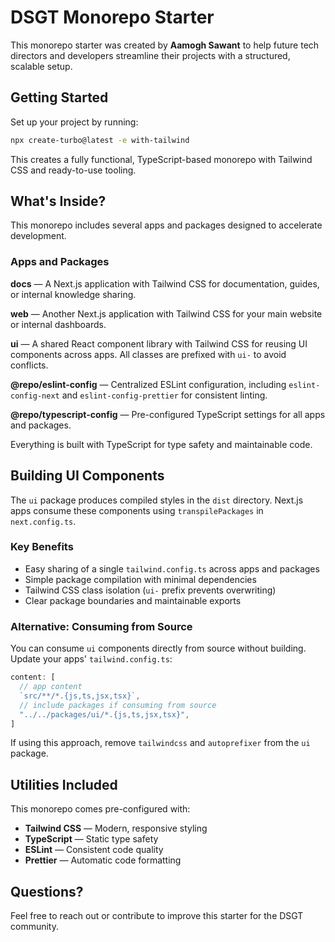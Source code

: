 # DSGT Monorepo Starter

This monorepo starter was created by **Aamogh Sawant** to help future tech directors and developers streamline their projects with a structured, scalable setup.

## Getting Started

Set up your project by running:
```sh
npx create-turbo@latest -e with-tailwind
```

This creates a fully functional, TypeScript-based monorepo with Tailwind CSS and ready-to-use tooling.

## What's Inside?

This monorepo includes several apps and packages designed to accelerate development.

### Apps and Packages

**docs** — A Next.js application with Tailwind CSS for documentation, guides, or internal knowledge sharing.

**web** — Another Next.js application with Tailwind CSS for your main website or internal dashboards.

**ui** — A shared React component library with Tailwind CSS for reusing UI components across apps. All classes are prefixed with `ui-` to avoid conflicts.

**@repo/eslint-config** — Centralized ESLint configuration, including `eslint-config-next` and `eslint-config-prettier` for consistent linting.

**@repo/typescript-config** — Pre-configured TypeScript settings for all apps and packages.

Everything is built with TypeScript for type safety and maintainable code.

## Building UI Components

The `ui` package produces compiled styles in the `dist` directory. Next.js apps consume these components using `transpilePackages` in `next.config.ts`.

### Key Benefits

- Easy sharing of a single `tailwind.config.ts` across apps and packages
- Simple package compilation with minimal dependencies
- Tailwind CSS class isolation (`ui-` prefix prevents overwriting)
- Clear package boundaries and maintainable exports

### Alternative: Consuming from Source

You can consume `ui` components directly from source without building. Update your apps' `tailwind.config.ts`:
```ts
content: [
  // app content
  `src/**/*.{js,ts,jsx,tsx}`,
  // include packages if consuming from source
  "../../packages/ui/*.{js,ts,jsx,tsx}",
]
```

If using this approach, remove `tailwindcss` and `autoprefixer` from the `ui` package.

## Utilities Included

This monorepo comes pre-configured with:

- **Tailwind CSS** — Modern, responsive styling
- **TypeScript** — Static type safety
- **ESLint** — Consistent code quality
- **Prettier** — Automatic code formatting

## Questions?

Feel free to reach out or contribute to improve this starter for the DSGT community.
